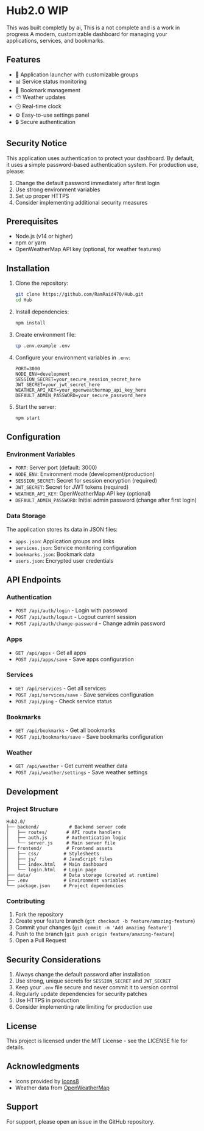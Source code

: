 # Hub2.0 WIP
This was built completly by ai, This is a not complete and is a work in progress
A modern, customizable dashboard for managing your applications, services, and bookmarks.

## Features

- 🚀 Application launcher with customizable groups
- 📊 Service status monitoring
- 🔖 Bookmark management
- ⛅ Weather updates
- 🕒 Real-time clock
- ⚙️ Easy-to-use settings panel
- 🔒 Secure authentication

## Security Notice

This application uses authentication to protect your dashboard. By default, it uses a simple password-based authentication system. For production use, please:

1. Change the default password immediately after first login
2. Use strong environment variables
3. Set up proper HTTPS
4. Consider implementing additional security measures

## Prerequisites

- Node.js (v14 or higher)
- npm or yarn
- OpenWeatherMap API key (optional, for weather features)

## Installation

1. Clone the repository:
   ```bash
   git clone https://github.com/RamRaid470/Hub.git
   cd Hub
   ```

2. Install dependencies:
   ```bash
   npm install
   ```

3. Create environment file:
   ```bash
   cp .env.example .env
   ```

4. Configure your environment variables in `.env`:
   ```
   PORT=3000
   NODE_ENV=development
   SESSION_SECRET=your_secure_session_secret_here
   JWT_SECRET=your_jwt_secret_here
   WEATHER_API_KEY=your_openweathermap_api_key_here
   DEFAULT_ADMIN_PASSWORD=your_secure_password_here
   ```

5. Start the server:
   ```bash
   npm start
   ```

## Configuration

### Environment Variables

- `PORT`: Server port (default: 3000)
- `NODE_ENV`: Environment mode (development/production)
- `SESSION_SECRET`: Secret for session encryption (required)
- `JWT_SECRET`: Secret for JWT tokens (required)
- `WEATHER_API_KEY`: OpenWeatherMap API key (optional)
- `DEFAULT_ADMIN_PASSWORD`: Initial admin password (change after first login)

### Data Storage

The application stores its data in JSON files:
- `apps.json`: Application groups and links
- `services.json`: Service monitoring configuration
- `bookmarks.json`: Bookmark data
- `users.json`: Encrypted user credentials

## API Endpoints

### Authentication
- `POST /api/auth/login` - Login with password
- `POST /api/auth/logout` - Logout current session
- `POST /api/auth/change-password` - Change admin password

### Apps
- `GET /api/apps` - Get all apps
- `POST /api/apps/save` - Save apps configuration

### Services
- `GET /api/services` - Get all services
- `POST /api/services/save` - Save services configuration
- `POST /api/ping` - Check service status

### Bookmarks
- `GET /api/bookmarks` - Get all bookmarks
- `POST /api/bookmarks/save` - Save bookmarks configuration

### Weather
- `GET /api/weather` - Get current weather data
- `POST /api/weather/settings` - Save weather settings

## Development

### Project Structure

```
Hub2.0/
├── backend/           # Backend server code
│   ├── routes/       # API route handlers
│   ├── auth.js       # Authentication logic
│   └── server.js     # Main server file
├── frontend/         # Frontend assets
│   ├── css/         # Stylesheets
│   ├── js/          # JavaScript files
│   ├── index.html   # Main dashboard
│   └── login.html   # Login page
├── data/            # Data storage (created at runtime)
├── .env             # Environment variables
└── package.json     # Project dependencies
```

### Contributing

1. Fork the repository
2. Create your feature branch (`git checkout -b feature/amazing-feature`)
3. Commit your changes (`git commit -m 'Add amazing feature'`)
4. Push to the branch (`git push origin feature/amazing-feature`)
5. Open a Pull Request

## Security Considerations

1. Always change the default password after installation
2. Use strong, unique secrets for `SESSION_SECRET` and `JWT_SECRET`
3. Keep your `.env` file secure and never commit it to version control
4. Regularly update dependencies for security patches
5. Use HTTPS in production
6. Consider implementing rate limiting for production use

## License

This project is licensed under the MIT License - see the LICENSE file for details.

## Acknowledgments

- Icons provided by [Icons8](https://icons8.com)
- Weather data from [OpenWeatherMap](https://openweathermap.org)

## Support

For support, please open an issue in the GitHub repository. 
